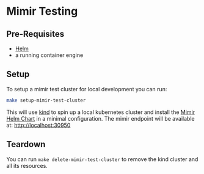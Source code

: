 # Mimir Testing

## Pre-Requisites

- [Helm](https://helm.sh/)
- a running container engine

## Setup

To setup a mimir test cluster for local development you can run:

```sh
make setup-mimir-test-cluster
```

This will use [kind](https://kind.sigs.k8s.io/) to spin up a local kubernetes cluster and install the [Mimir Helm Chart](https://github.com/grafana/mimir/tree/main/operations/helm/charts/mimir-distributed) in a minimal configuration.
The mimir endpoint will be available at: <http://localhost:30950>

## Teardown

You can run `make delete-mimir-test-cluster` to remove the kind cluster and all its resources.
